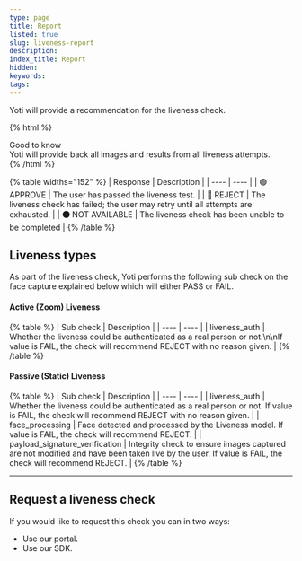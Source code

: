 ```yaml
---
type: page
title: Report
listed: true
slug: liveness-report
description: 
index_title: Report
hidden: 
keywords: 
tags: 
---
```


Yoti will provide a recommendation for the liveness check.

{% html %}
<div class="alert-GTK">
    <div class="alert-title" id="GTK">
        Good to know
    </div>
    <div class="alert-text">
       Yoti will provide back all images and results from all liveness attempts. 
    </div>
    <div class="alert-links"> 
   </div>
</div>
{% /html %}

{% table widths="152" %}
| Response | Description | 
| ---- | ---- | 
| 🟢  APPROVE | The user has passed the liveness test. | 
| 🔴 REJECT | The liveness check has failed; the user may retry until all attempts are exhausted. | 
| **🟠** NOT AVAILABLE | The liveness check has been unable to be completed | 
{% /table %}

## Liveness types

As part of the liveness check, Yoti performs the following sub check on the face capture explained below which will either PASS or FAIL.

#### Active (Zoom) Liveness

{% table %}
| Sub check | Description | 
| ---- | ---- | 
| liveness_auth | Whether the liveness could be authenticated as a real person or not.\n\nIf value is FAIL, the check will recommend REJECT with no reason given. | 
{% /table %}

#### Passive (Static) Liveness

{% table %}
| Sub check | Description | 
| ---- | ---- | 
| liveness_auth | Whether the liveness could be authenticated as a real person or not. If value is FAIL, the check will recommend REJECT with no reason given. | 
| face_processing | Face detected and processed by the Liveness model. If value is FAIL, the check will recommend REJECT. | 
| payload_signature_verification | Integrity check to ensure images captured are not modified and have been taken live by the user. If value is FAIL, the check will recommend REJECT. | 
{% /table %}

---

## Request a liveness check

If you would like to request this check you can in two ways:

- Use our portal.
- Use our SDK.